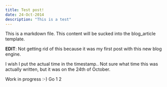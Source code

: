 ```yaml
---
title: Test post!
date: 24-Oct-2014
description: "This is a test"
---
```


This is a markdown file.
This content will be sucked into the blog_article template.

**EDIT**:
Not getting rid of this because it was my first post with this new blog engine.

I wish I put the actual time in the timestamp.. Not sure what time this was actually written, but it was on the 24th of October.

Work in progress :-)
Go 1 2
